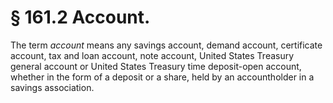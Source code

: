 # § 161.2   Account.

The term *account* means any savings account, demand account, certificate account, tax and loan account, note account, United States Treasury general account or United States Treasury time deposit-open account, whether in the form of a deposit or a share, held by an accountholder in a savings association.




